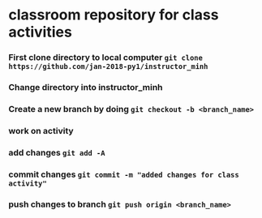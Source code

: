 # classroom repository for class activities

### First clone directory to local computer `git clone https://github.com/jan-2018-py1/instructor_minh`
### Change directory into instructor_minh
### Create a new branch by doing `git checkout -b <branch_name>`
### work on activity
### add changes `git add -A`
### commit changes `git commit -m "added changes for class activity"`
### push changes to branch `git push origin <branch_name>`
